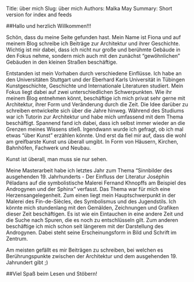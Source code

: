 Title: über mich
Slug: über mich
Authors: Malka May
Summary: Short version for index and feeds

##Hallo und herzlich Willkommen!!!

Schön, dass du meine Seite gefunden hast. Mein Name ist Fiona und auf meinem Blog schreibe ich Beiträge zur Architektur und ihrer Geschichte. Wichtig ist mir dabei, dass ich nicht nur große und berühmte Gebäude in den Fokus nehme, sondern mich auch mit den zunächst “gewöhnlichen” Gebäuden in den kleinen Straßen beschäftige. 

Entstanden ist mein Vorhaben durch verschiedene Einflüsse. 
Ich habe an den Universitäten Stuttgart und der Eberhard Karls Universität in Tübingen Kunstgeschichte, Geschichte und Internationale Literaturen studiert. Mein Fokus liegt dabei auf zwei unterschiedlichen Schwerpunkten. Wie ihr meinem Blog entnehmen könnt, beschäftige ich mich privat sehr gerne mit Architektur, ihrer Form und Veränderung durch die Zeit. Die Idee darüber zu schreiben entwickelte sich über die Jahre hinweg. Während des Studiums war ich Tutorin zur Architektur und habe mich umfassend mit dem Thema beschäftigt. Spannend fand ich dabei, dass ich selbst immer wieder an die Grenzen meines Wissens stieß. Irgendwann wurde ich gefragt, ob ich mal etwas “über Kunst” erzählen könnte. Und erst da fiel mir auf, dass die wohl am greifbarste Kunst uns überall umgibt. In Form von Häusern, Kirchen, Bahnhöfen, Fachwerk und Neubau. 

Kunst ist überall, man muss sie nur sehen. 

Meine Masterarbeit habe ich letztes Jahr zum Thema “Sinnbilder des ausgehenden 19. Jahrhunderts - Der Einfluss der Literatur Joséphin Péladans auf die symbolistische Malerei Fernand Khnopffs am Beispiel des Androgynen und der Sphinx” verfasst. Das Thema war für mich eine Herzensangelegenheit. Zum einen liegt mein Hauptschwerpunkt in der Malerei des Fin-de-Siècles, des Symbolismus und des Jugendstils. Ich könnte mich stundenlang mit den Gemälden, Zeichnungen und Grafiken dieser Zeit beschäftigen. Es ist wie ein Eintauchen in eine andere Zeit und die Suche nach Spuren, die es noch zu entschlüsseln gilt. Zum anderen beschäftige ich mich schon seit längerem mit der Darstellung des Androgynen. Dabei steht seine Erscheinungsform in Bild und Schrift im Zentrum. 

Am meisten gefällt es mir Beiträgen zu schreiben, bei welchen es Berührungspunkte zwischen der Architektur und dem ausgehenden 19. Jahrundert gibt ;) 

##Viel Spaß beim Lesen und Stöbern!

